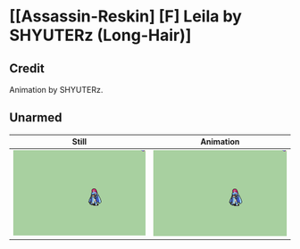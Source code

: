 # [\[Assassin-Reskin\] \[F\] Leila by SHYUTERz \(Long-Hair\)]

## Credit

Animation by SHYUTERz.
	
## Unarmed

| Still | Animation |
| :---: | :-------: |
| ![Unarmed still](./Unarmed_000.png) | ![Unarmed animation](./Unarmed.gif) |

